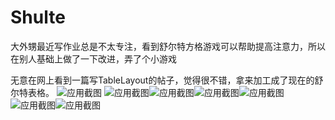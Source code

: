 # Shulte

大外甥最近写作业总是不太专注，看到舒尔特方格游戏可以帮助提高注意力，所以在别人基础上做了一下改进，弄了个小游戏

无意在网上看到一篇写TableLayout的帖子，觉得很不错，拿来加工成了现在的舒尔特表格。
![应用截图](https://github.com/Mei-Bin/MyShulteProject/blob/master/app/src/main/res/drawable-v24/project_img_1.png)
![应用截图](https://github.com/Mei-Bin/MyShulteProject/blob/master/app/src/main/res/drawable-v24/project_img_2.png)![应用截图](https://github.com/Mei-Bin/MyShulteProject/blob/master/app/src/main/res/drawable-v24/project_img_3.png)![应用截图](https://github.com/Mei-Bin/MyShulteProject/blob/master/app/src/main/res/drawable-v24/project_img_4.png)![应用截图](https://github.com/Mei-Bin/MyShulteProject/blob/master/app/src/main/res/drawable-v24/project_img_5.png)![应用截图](https://github.com/Mei-Bin/MyShulteProject/blob/master/app/src/main/res/drawable-v24/project_img_6.png)![应用截图](https://github.com/Mei-Bin/MyShulteProject/blob/master/app/src/main/res/drawable-v24/project_img_7.png)
